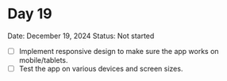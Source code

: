 # Day 19

Date: December 19, 2024
Status: Not started

- [ ]  Implement responsive design to make sure the app works on mobile/tablets.
- [ ]  Test the app on various devices and screen sizes.